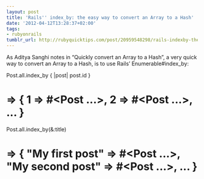 ```yaml
---
layout: post
title: 'Rails'' index_by: the easy way to convert an Array to a Hash'
date: '2012-04-12T13:28:37+02:00'
tags:
- rubyonrails
tumblr_url: http://rubyquicktips.com/post/20959548298/rails-indexby-the-easy-way-to-convert-an-array
---
```

As Aditya Sanghi notes in “Quickly convert an Array to a Hash”, a very quick way to convert an Array to a Hash, is to use Rails’ Enumerable#index_by:


  Post.all.index_by { |post| post.id }
# => { 1 => #<Post ...>, 2 => #<Post ...>, ... }

Post.all.index_by(&:title)
# => { "My first post" => #<Post ...>, "My second post" => #<Post ...>, ... }
